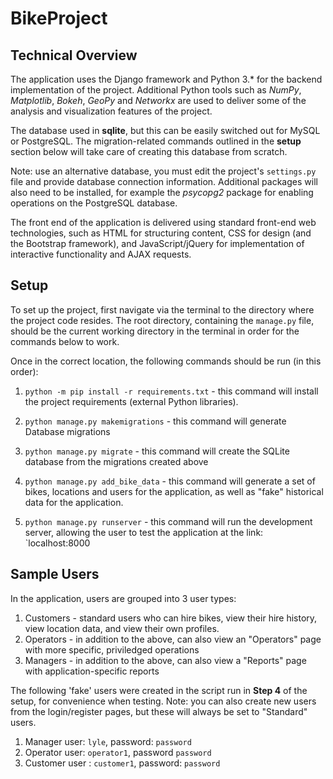 # BikeProject

## Technical Overview

The application uses the Django framework and Python 3.* for the backend implementation of the project. Additional Python tools such as *NumPy*, *Matplotlib*, *Bokeh*, *GeoPy* and *Networkx* are used to deliver some of the analysis and visualization features of the project. 

The database used in **sqlite**, but this can be easily switched out for MySQL or PostgreSQL. The migration-related commands outlined in the **setup** section below will take care of creating this database from scratch.

Note: use an alternative database, you must edit the project's `settings.py` file and provide database connection information. Additional packages will also need to be installed, for example the *psycopg2* package for enabling operations on the PostgreSQL database.

The front end of the application is delivered using standard front-end web technologies, such as HTML for structuring content, CSS for design (and the Bootstrap framework), and JavaScript/jQuery for implementation of interactive functionality and AJAX requests.

## Setup

To set up the project, first navigate via the terminal to the directory where the project code resides. The root directory, containing the `manage.py` file, should be the current working directory in the terminal in order for the commands below to work.

Once in the correct location, the following commands should be run (in this order):

1. `python -m pip install -r requirements.txt` - this command will install the project requirements (external Python libraries).

2. `python manage.py makemigrations` - this command will generate Database migrations

3. `python manage.py migrate` - this command will create the SQLite database from the migrations created above

4. `python manage.py add_bike_data` - this command will generate a set of bikes, locations and users for the application, as well as "fake" historical data for the application.

5. `python manage.py runserver` - this command will run the development server, allowing the user to test the application at the link: `localhost:8000


## Sample Users

In the application, users are grouped into 3 user types:

1. Customers - standard users who can hire bikes, view their hire history, view location data, and view their own profiles.
2. Operators - in addition to the above, can also view an "Operators" page with more specific, priviledged operations
3. Managers  - in addition to the above, can also view a "Reports" page with application-specific reports

The following 'fake' users were created in the script run in **Step 4** of the setup, for convenience when testing. Note: you can also create new users from the login/register pages, but these will always be set to "Standard" users.

1. Manager user: `lyle`, password: `password`
2. Operator user: `operator1`, password `password`
3. Customer user : `customer1`, password: `password`
